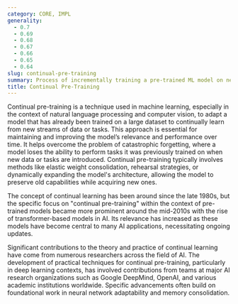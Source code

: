 ```yaml
---
category: CORE, IMPL
generality:
  - 0.7
  - 0.69
  - 0.68
  - 0.67
  - 0.66
  - 0.65
  - 0.64
slug: continual-pre-training
summary: Process of incrementally training a pre-trained ML model on new data or tasks to update its knowledge without forgetting previously learned information.
title: Continual Pre-Training
---
```


Continual pre-training is a technique used in machine learning, especially in the context of natural language processing and computer vision, to adapt a model that has already been trained on a large dataset to continually learn from new streams of data or tasks. This approach is essential for maintaining and improving the model’s relevance and performance over time. It helps overcome the problem of catastrophic forgetting, where a model loses the ability to perform tasks it was previously trained on when new data or tasks are introduced. Continual pre-training typically involves methods like elastic weight consolidation, rehearsal strategies, or dynamically expanding the model's architecture, allowing the model to preserve old capabilities while acquiring new ones.

The concept of continual learning has been around since the late 1980s, but the specific focus on "continual pre-training" within the context of pre-trained models became more prominent around the mid-2010s with the rise of transformer-based models in AI. Its relevance has increased as these models have become central to many AI applications, necessitating ongoing updates.

Significant contributions to the theory and practice of continual learning have come from numerous researchers across the field of AI. The development of practical techniques for continual pre-training, particularly in deep learning contexts, has involved contributions from teams at major AI research organizations such as Google DeepMind, OpenAI, and various academic institutions worldwide. Specific advancements often build on foundational work in neural network adaptability and memory consolidation.
